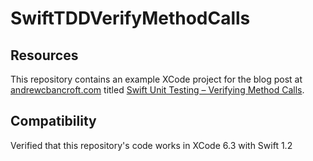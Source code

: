 # SwiftTDDVerifyMethodCalls

## Resources
This repository contains an example XCode project for the blog post at [andrewcbancroft.com](http://www.andrewcbancroft.com) titled [Swift Unit Testing – Verifying Method Calls](http://www.andrewcbancroft.com/2014/12/22/swift-unit-testing-verifying-method-calls/).

## Compatibility
Verified that this repository's code works in XCode 6.3 with Swift 1.2
